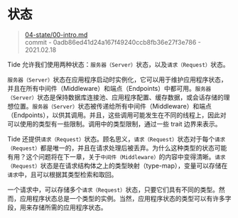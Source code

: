 # 状态

> [04-state/00-intro.md](https://github.com/http-rs/tide-book/blob/main/src/04-state/00-intro.md)
> <br />
> commit - 0adb86ed41d24a167f49240ccb8fb36e27f3e786 - 2021.02.18

Tide 允许我们使用两种状态：`服务器（Server）`状态，以及`请求（Request）`状态。

`服务器（Server）`状态在应用程序启动时实例化，它可以用于维护应用程序状态，并且在所有中间件（Middleware）和端点（Endpoints）中都可用。`服务器（Server）`状态是保持数据库连接池、应用程序配置、缓存数据，或会话存储的理想位置。`服务器（Server）`状态被传递给所有中间件（Middleware）和端点（Endpoints），以供其调用。并且，这些调用可能发生在不同的线程上，因此对可以使用的类型有一些限制。调用中的类型限制，通过一些 trait 边界来表示。

Tide 还提供`请求（Request）`状态。顾名思义，`请求（Request）`状态对于每个`请求（Request）`都是唯一的，并且在请求处理后被丢弃。为什么这种类型的状态可能有用？这个问题将在下一章，关于`中间件（Middleware）`的内容中变得清晰。`请求（Request）`状态是在请求结构体之上的类型映射（type-map），变量可以存储在`请求`中，且可以根据其类型检索和取回。

一个请求中，可以存储多个`请求（Request）`状态，只要它们具有不同的类型。然而，应用程序状态总是一个类型的实例。当然，应用程序状态的类型可以有许多字段，用来存储所需的应用程序状态。
